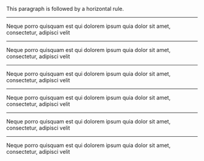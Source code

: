 This paragraph is followed by a horizontal rule.

***

Neque porro quisquam est qui dolorem ipsum quia dolor sit amet, consectetur, adipisci velit

* * *

Neque porro quisquam est qui dolorem ipsum quia dolor sit amet, consectetur, adipisci velit

---

Neque porro quisquam est qui dolorem ipsum quia dolor sit amet, consectetur, adipisci velit

- - -

Neque porro quisquam est qui dolorem ipsum quia dolor sit amet, consectetur, adipisci velit

___

Neque porro quisquam est qui dolorem ipsum quia dolor sit amet, consectetur, adipisci velit

_ _ _

Neque porro quisquam est qui dolorem ipsum quia dolor sit amet, consectetur, adipisci velit
